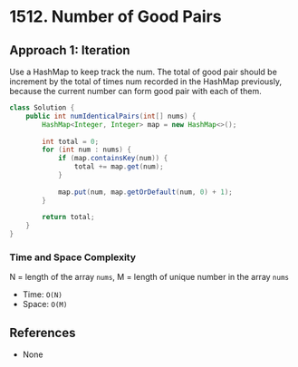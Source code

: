 # 1512. Number of Good Pairs

## Approach 1: Iteration
Use a HashMap to keep track the num. The total of good pair should be increment by the total of times num recorded in the HashMap previously, because the current number can form good pair with each of them.

```Java
class Solution {
    public int numIdenticalPairs(int[] nums) {
        HashMap<Integer, Integer> map = new HashMap<>();
        
        int total = 0;
        for (int num : nums) {
            if (map.containsKey(num)) {
                total += map.get(num);
            }
            
            map.put(num, map.getOrDefault(num, 0) + 1);
        }
        
        return total;
    }
}
```

### Time and Space Complexity

N = length of the array `nums`, M = length of unique number in the array `nums`
- Time: `O(N)`
- Space: `O(M)`

## References
- None